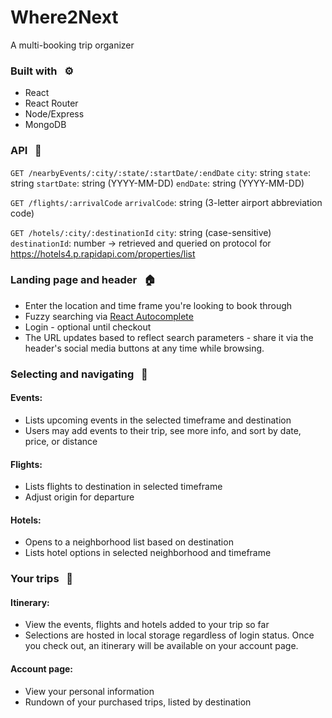 # Where2Next
A multi-booking trip organizer

### Built with &nbsp; ⚙️
- React
- React Router
- Node/Express
- MongoDB

### API &nbsp; 🔌
`GET /nearbyEvents/:city/:state/:startDate/:endDate`
`city`: string
`state`: string
`startDate`: string (YYYY-MM-DD)
`endDate`: string (YYYY-MM-DD)

`GET /flights/:arrivalCode`
`arrivalCode`: string (3-letter airport abbreviation code)

`GET /hotels/:city/:destinationId`
`city`: string (case-sensitive)
`destinationId`: number -> retrieved and queried on protocol for https://hotels4.p.rapidapi.com/properties/list

### Landing page and header &nbsp; 🏠
- Enter the location and time frame you're looking to book through
- Fuzzy searching via <a href="https://github.com/reactjs/react-autocomplete">React Autocomplete</a>
- Login - optional until checkout
- The URL updates based to reflect search parameters - share it via the header's social media buttons at any time while browsing.

### Selecting and navigating &nbsp; 🔀

#### Events:
- Lists upcoming events in the selected timeframe and destination
- Users may add events to their trip, see more info, and sort by date, price, or distance

#### Flights:
- Lists flights to destination in selected timeframe
- Adjust origin for departure

#### Hotels:
- Opens to a neighborhood list based on destination
- Lists hotel options in selected neighborhood and timeframe

### Your trips &nbsp; 👤

#### Itinerary:
- View the events, flights and hotels added to your trip so far
- Selections are hosted in local storage regardless of login status. Once you check out, an itinerary will be available on your account page.

#### Account page:
- View your personal information
- Rundown of your purchased trips, listed by destination

